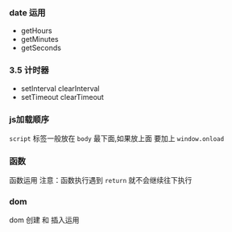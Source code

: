 ### date 运用
- getHours
- getMinutes
- getSeconds
### 3.5 计时器
- setInterval clearInterval
- setTimeout clearTimeout
### js加载顺序
`script` 标签一般放在 `body` 最下面,如果放上面
要加上 `window.onload `
### 函数
函数运用 注意：函数执行遇到 `return` 就不会继续往下执行
### dom
dom 创建 和 插入运用
